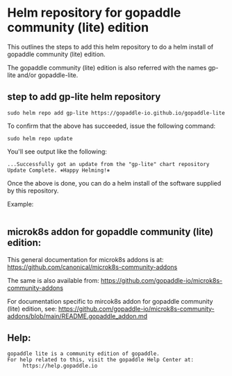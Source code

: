 # Helm repository for gopaddle community (lite) edition

This outlines the steps to add this helm repository to do a helm install of
gopaddle community (lite) edition.

The gopaddle community (lite) edition is also referred with the names
gp-lite and/or gopaddle-lite.

## step to add gp-lite helm repository
```
sudo helm repo add gp-lite https://gopaddle-io.github.io/gopaddle-lite
```

To confirm that the above has succeeded, issue the following command:
```
sudo helm repo update
```

You'll see output like the following:
```
...Successfully got an update from the "gp-lite" chart repository
Update Complete. ⎈Happy Helming!⎈
```

Once the above is done, you can do a helm install of the software supplied
by this repository.

Example:
```
```

## microk8s addon for gopaddle community (lite) edition:

This general documentation for microk8s addons is at:
https://github.com/canonical/microk8s-community-addons
  
The same is also available from:
https://github.com/gopaddle-io/microk8s-community-addons
  
For documentation specific to mircok8s addon for
gopaddle community (lite) edition, see:
https://github.com/gopaddle-io/microk8s-community-addons/blob/main/README.gopaddle_addon.md

## Help:

```
gopaddle lite is a community edition of gopaddle.
For help related to this, visit the gopaddle Help Center at:
     https://help.gopaddle.io
```
